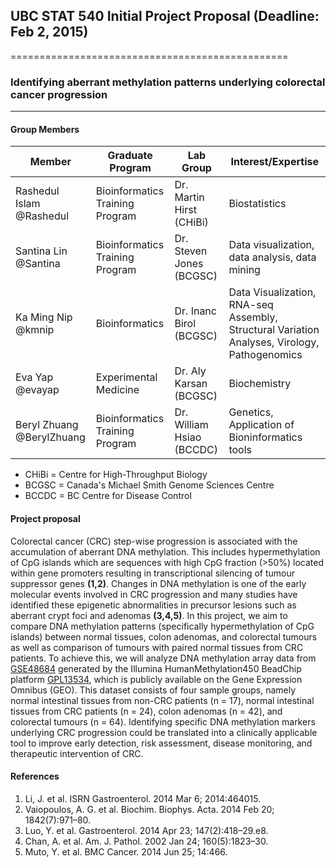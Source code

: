 ## UBC STAT 540 Initial Project Proposal (Deadline: Feb 2, 2015)
================================================
### Identifying aberrant methylation patterns underlying colorectal cancer progression
----------------

#### Group Members

Member	| Graduate Program |	Lab Group | Interest/Expertise |
------------- | -------------|------------- |------------- |
Rashedul Islam @Rashedul	|Bioinformatics Training Program| Dr. Martin Hirst (CHiBi) | Biostatistics |
Santina Lin @Santina  |Bioinformatics Training Program| Dr. Steven Jones (BCGSC) | Data visualization, data analysis, data mining  |	
Ka Ming Nip @kmnip	|Bioinformatics| Dr. Inanc Birol (BCGSC) | Data Visualization, RNA-seq Assembly, Structural Variation Analyses, Virology, Pathogenomics|
Eva Yap	@evayap|Experimental Medicine|	Dr. Aly Karsan (BCGSC) | Biochemistry |
Beryl Zhuang @BerylZhuang	|Bioinformatics Training Program| Dr. William Hsiao (BCCDC) | Genetics, Application of Bioninformatics tools |	
- CHiBi = Centre for High-Throughput Biology
- BCGSC = Canada's Michael Smith Genome Sciences Centre		
- BCCDC = BC Centre for Disease Control

#### Project proposal

Colorectal cancer (CRC) step-wise progression is associated with the accumulation of aberrant DNA methylation. This includes hypermethylation of CpG islands which are sequences with high CpG fraction (>50%) located within gene promoters resulting in transcriptional silencing of tumour suppressor genes **(1,2)**. Changes in DNA methylation is one of the early molecular events involved in CRC progression and many studies have identified these epigenetic abnormalities in precursor lesions such as aberrant crypt foci and adenomas **(3,4,5)**. In this project, we aim to compare DNA methylation patterns (specifically hypermethylation of CpG islands) between normal tissues, colon adenomas, and colorectal tumours as well as comparison of tumours with paired normal tissues from CRC patients. To achieve this, we will analyze DNA methylation array data from [GSE48684](http://www.ncbi.nlm.nih.gov/geo/query/acc.cgi?acc=GSE48684) generated by the Illumina HumanMethylation450 BeadChip platform [GPL13534](http://www.ncbi.nlm.nih.gov/geo/query/acc.cgi?acc=GPL13534), which is publicly available on the Gene Expression Omnibus (GEO). This dataset consists of four sample groups, namely normal intestinal tissues from non-CRC patients (n = 17), normal intestinal tissues from CRC patients (n = 24), colon adenomas (n = 42), and colorectal tumours (n = 64). Identifying specific DNA methylation markers underlying CRC progression could be translated into a clinically applicable tool to improve early detection, risk assessment, disease monitoring, and therapeutic intervention of CRC.

#### References

1. Li, J. et al. ISRN Gastroenterol. 2014 Mar 6; 2014:464015.
2. Vaiopoulos, A. G. et al. Biochim. Biophys. Acta. 2014 Feb 20; 1842(7):971–80.
3. Luo, Y. et al. Gastroenterol. 2014 Apr 23; 147(2):418–29.e8.
4. Chan, A. et al. Am. J. Pathol. 2002 Jan 24; 160(5):1823–30.
5. Muto, Y. et al. BMC Cancer. 2014 Jun 25; 14:466.
